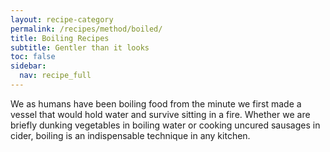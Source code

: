 ```yaml
---
layout: recipe-category
permalink: /recipes/method/boiled/
title: Boiling Recipes
subtitle: Gentler than it looks
toc: false
sidebar:
  nav: recipe_full
---
```

We as humans have been boiling food from the minute we first made a vessel that would hold water and survive sitting in a fire. Whether we are briefly dunking vegetables in boiling water or cooking uncured sausages in cider, boiling is an indispensable technique in any kitchen.